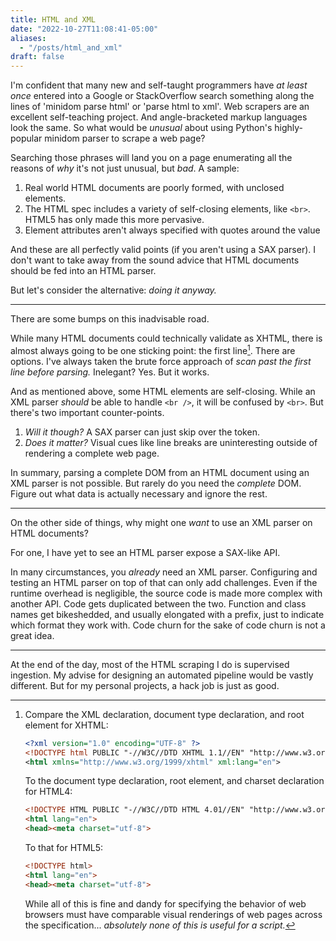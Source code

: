 ```yaml
---
title: HTML and XML
date: "2022-10-27T11:08:41-05:00"
aliases:
  - "/posts/html_and_xml"
draft: false
---
```


I'm confident that many new and self-taught programmers have *at least once*
entered into a Google or StackOverflow search something along the lines of
'minidom parse html' or 'parse html to xml'.
Web scrapers are an excellent self-teaching project.
And angle-bracketed markup languages look the same.
So what would be *unusual* about using Python's highly-popular minidom parser
to scrape a web page?

Searching those phrases will land you on a page enumerating all the reasons of
*why* it's not just unusual, but *bad*.
A sample:

 1. Real world HTML documents are poorly formed, with unclosed elements.
 2. The HTML spec includes a variety of self-closing elements, like `<br>`.
    HTML5 has only made this more pervasive.
 3. Element attributes aren't always specified with quotes around the value

And these are all perfectly valid points (if you aren't using a SAX parser).
I don't want to take away from the sound advice that HTML documents should be
fed into an HTML parser.

But let's consider the alternative: *doing it anyway.*

----

There are some bumps on this inadvisable road.

While many HTML documents could technically validate as XHTML, there is almost
always going to be one sticking point: the first line[^1].
There are options.
I've always taken the brute force approach of *scan past the first line before
parsing.*
Inelegant? Yes. But it works.

And as mentioned above, some HTML elements are self-closing.
While an XML parser *should* be able to handle `<br />`, it will be confused by
`<br>`.
But there's two important counter-points.

 1. *Will it though?*
    A SAX parser can just skip over the token.
 2. *Does it matter?*
    Visual cues like line breaks are uninteresting outside of rendering a
    complete web page.

In summary, parsing a complete DOM from an HTML document using an XML parser is
not possible.
But rarely do you need the *complete* DOM.
Figure out what data is actually necessary and ignore the rest.

----

On the other side of things, why might one *want* to use an XML parser on
HTML documents?

For one, I have yet to see an HTML parser expose a SAX-like API.

In many circumstances, you *already* need an XML parser.
Configuring and testing an HTML parser on top of that can only add challenges.
Even if the runtime overhead is negligible, the source code is made more
complex with another API.
Code gets duplicated between the two.
Function and class names get bikeshedded, and usually elongated with a prefix,
just to indicate which format they work with.
Code churn for the sake of code churn is not a great idea.

----

At the end of the day, most of the HTML scraping I do is supervised ingestion.
My advise for designing an automated pipeline would be vastly different.
But for my personal projects, a hack job is just as good.


[^1]: Compare the XML declaration, document type declaration, and root
      element for XHTML:

      ```xml
      <?xml version="1.0" encoding="UTF-8" ?>
      <!DOCTYPE html PUBLIC "-//W3C//DTD XHTML 1.1//EN" "http://www.w3.org/TR/xhtml11/DTD/xhtml11.dtd">
      <html xmlns="http://www.w3.org/1999/xhtml" xml:lang="en">
      ```

      To the document type declaration, root element, and charset declaration for
      HTML4:

      ```html
      <!DOCTYPE HTML PUBLIC "-//W3C//DTD HTML 4.01//EN" "http://www.w3.org/TR/html4/strict.dtd">
      <html lang="en">
      <head><meta charset="utf-8">
      ```

      To that for HTML5:

      ```html
      <!DOCTYPE html>
      <html lang="en">
      <head><meta charset="utf-8">
      ```

      While all of this is fine and dandy for specifying the behavior of web browsers
      must have comparable visual renderings of web pages across the specification...
      *absolutely none of this is useful for a script.*


